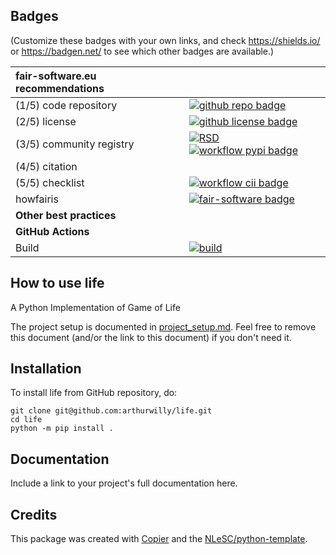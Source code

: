 ## Badges

(Customize these badges with your own links, and check https://shields.io/ or https://badgen.net/ to see which other badges are available.)

| fair-software.eu recommendations | |
| :-- | :--  |
| (1/5) code repository              | [![github repo badge](https://img.shields.io/badge/github-repo-000.svg?logo=github&labelColor=gray&color=blue)](https://github.com/arthurwilly/life) |
| (2/5) license                      | [![github license badge](https://img.shields.io/github/license/arthurwilly/life)](https://github.com/arthurwilly/life) |
| (3/5) community registry           | [![RSD](https://img.shields.io/badge/rsd-life-00a3e3.svg)](https://www.research-software.nl/software/life) [![workflow pypi badge](https://img.shields.io/pypi/v/life.svg?colorB=blue)](https://pypi.python.org/project/life/) |
| (4/5) citation                     | |
| (5/5) checklist                    | [![workflow cii badge](https://bestpractices.coreinfrastructure.org/projects/<replace-with-created-project-identifier>/badge)](https://bestpractices.coreinfrastructure.org/projects/<replace-with-created-project-identifier>) |
| howfairis                          | [![fair-software badge](https://img.shields.io/badge/fair--software.eu-%E2%97%8F%20%20%E2%97%8F%20%20%E2%97%8F%20%20%E2%97%8F%20%20%E2%97%8B-yellow)](https://fair-software.eu) |
| **Other best practices**           | &nbsp; |
| **GitHub Actions**                 | &nbsp; |
| Build                              | [![build](https://github.com/arthurwilly/life/actions/workflows/build.yml/badge.svg)](https://github.com/arthurwilly/life/actions/workflows/build.yml) |
## How to use life

A Python Implementation of Game of Life

The project setup is documented in [project_setup.md](project_setup.md). Feel free to remove this document (and/or the link to this document) if you don't need it.

## Installation

To install life from GitHub repository, do:

```console
git clone git@github.com:arthurwilly/life.git
cd life
python -m pip install .
```

## Documentation

Include a link to your project's full documentation here.



## Credits

This package was created with [Copier](https://github.com/copier-org/copier) and the [NLeSC/python-template](https://github.com/NLeSC/python-template).
